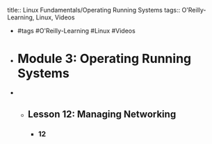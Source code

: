title:: Linux Fundamentals/Operating Running Systems
tags:: O'Reilly-Learning, Linux, Videos

- #tags #O'Reilly-Learning #Linux #Videos
- # Module 3: Operating Running Systems
-
	- ## Lesson 12: Managing Networking
		- ### 12